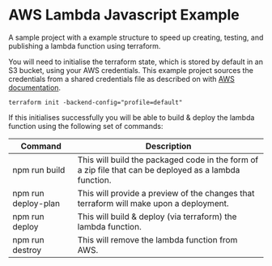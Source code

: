 # AWS Lambda Javascript Example
A sample project with a example structure to speed up creating, testing, and publishing a lambda function using terraform.

You will need to initialise the terraform state, which is stored by default in an S3 bucket, using your AWS credentials. This example project sources the credentials from a shared credentials file as described on with [AWS documentation](https://docs.aws.amazon.com/cli/latest/userguide/cli-config-files.html).

```
terraform init -backend-config="profile=default"
```

If this initialises successfully you will be able to build & deploy the lambda function using the following set of commands:

Command | Description
--- | ----
npm run build | This will build the packaged code in the form of a zip file that can be deployed as a lambda function.
npm run deploy-plan | This will provide a preview of the changes that terraform will make upon a deployment.
npm run deploy | This will build & deploy (via terraform) the lambda function.
npm run destroy | This will remove the lambda function from AWS.
